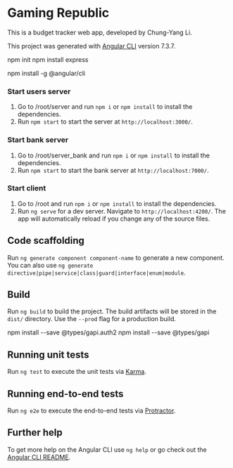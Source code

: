 # Gaming Republic

This is a budget tracker web app, developed by Chung-Yang Li. 

This project was generated with [Angular CLI](https://github.com/angular/angular-cli) version 7.3.7.


npm init
npm install express

npm install -g @angular/cli

### Start users server

1. Go to /root/server and run `npm i` or `npm install` to install the dependencies.
2. Run `npm start` to start the server at `http://localhost:3000/`.

### Start bank server

1. Go to /root/server_bank and run `npm i` or `npm install` to install the dependencies.
2. Run `npm start` to start the bank server at `http://localhost:7000/`.

### Start client

1. Go to /root and run `npm i` or `npm install` to install the dependencies. 
2. Run `ng serve` for a dev server. Navigate to `http://localhost:4200/`. The app will automatically reload if you change any of the source files.

## Code scaffolding

Run `ng generate component component-name` to generate a new component. You can also use `ng generate directive|pipe|service|class|guard|interface|enum|module`.

## Build

Run `ng build` to build the project. The build artifacts will be stored in the `dist/` directory. Use the `--prod` flag for a production build.

npm install --save @types/gapi.auth2
npm install --save @types/gapi
## Running unit tests

Run `ng test` to execute the unit tests via [Karma](https://karma-runner.github.io).

## Running end-to-end tests

Run `ng e2e` to execute the end-to-end tests via [Protractor](http://www.protractortest.org/).

## Further help

To get more help on the Angular CLI use `ng help` or go check out the [Angular CLI README](https://github.com/angular/angular-cli/blob/master/README.md).

